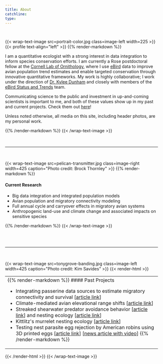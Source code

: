 ```yaml
---
title: About
catchline:
type:
---
```


</br>

{{< wrap-text-image src=portrait-color.jpg class=image-left width=225 >}}
{{< profile text-align="left" >}}
{{% render-markdown %}}
</br>

I am a quantitative ecologist with a strong interest in data integration to inform species conservation efforts. I am currently a Rose postdoctoral fellow at the [Cornell Lab of Ornithology](https://www.birds.cornell.edu/home/), where I use [eBird](https://ebird.org/home) data to improve avian population trend estimates and enable targeted conservation through innovative quantitative frameworks. My work is highly collaborative; I work under the direction of [Dr. Kylee Dunham](https://www.birds.cornell.edu/home/staff/kylee-dunham/) and closely with members of the [eBird Status and Trends](https://science.ebird.org/en/status-and-trends) team.

Communicating science to the public and investment in up-and-coming scientists is important to me, and both of these values show up in my past and current projects. Check them out [here](/media)!

Unless noted otherwise, all media on this site, including header photos, are my personal work.

{{% /render-markdown %}}
{{< /wrap-text-image >}}

</br>

---

</br>

{{< wrap-text-image src=pelican-transmitter.jpg class=image-right width=425 caption="Photo credit: Brock Thornley" >}}
{{% render-markdown %}}
</br>

#### Current Research

-   Big data integration and integrated population models
-   Avian population and migratory connectivity modeling
-   Full annual cycle and carryover effects in migratory avian systems
-   Anthropogenic land-use and climate change and associated impacts on sensitive species

{{% /render-markdown %}}
{{< /wrap-text-image >}}

</br>
</br>

---
</br>

{{< wrap-text-image src=tonygrove-banding.jpg class=image-left width=425 caption="Photo credit: Kim Savides" >}}
{{< render-html >}}

<table>
<td>{{% render-markdown %}}
#### Past Projects

- Integrating passerine data sources to estimate migratory connectivity and survival [[article link](https://doi.org/10.1101/2020.07.23.217554)]
- Climate-mediated avian elevational range shifts [[article link](https://doi.org/10.3390/f10020084)]
- Streaked shearwater predator avoidance behavior [[article link](http://www.marineornithology.org/content/get.cgi?rn=1273)] and nesting ecology [[article link](https://www.jstage.jst.go.jp/article/osj/18/2/18_189/_article/-char/en)]
- Kittlitz's murrelet nesting ecology [[article link](https://www.fws.gov/uploadedFiles/Region_7/NWRS/Zone_2/Kodiak/PDF/Report2017.3_Kittlitz%27sMurreletNestingEcology_2016ProgressReport_KodiakNWR.pdf)]
- Testing nest parasite egg rejection by American robins using 3D printed eggs [[article link](https://peerj.com/articles/965/)] [[news article with video](https://www.earthtouchnews.com/discoveries/innovation/3d-printed-fake-eggs-could-help-us-find-out-how-birds-spot-impostors-in-the-nest/)</a>]
{{% /render-markdown %}}</td>
</table>

{{< /render-html >}}
{{< /wrap-text-image >}}
</br>